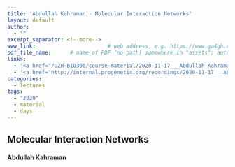 ```yaml
---
title: 'Abdullah Kahraman - Molecular Interaction Networks'
layout: default
author:
  - ""
excerpt_separator: <!--more-->
www_link: 						# web address, e.g. https://www.ga4gh.org; auto-linked
pdf_file_name: 		# name of PDF (no path) somewhere in "assets"; auto-linked
links:
  - '<a href="/UZH-BIO390/course-material/2020-11-17___Abdullah-Kahraman__Protein-Interaction-Networks__UZH-BIO390-HS20-lecture-10.pdf" target="_blank">[2020 lecture slides]</a>'
  - '<a href="http://internal.progenetix.org/recordings/2020-11-17___Abdullah-Kahraman__Protein-Interaction-Networks__UZH-BIO390-HS20-lecture-10-recording.mp4">[lecture recording]</a> (174MB .mp4; UZH internal/VPN)'
categories:
  - lectures
tags:
  - "2020"
  - material
  - days
---
```


## Molecular Interaction Networks
#### Abdullah Kahraman

<!--more-->
